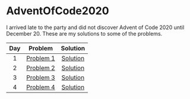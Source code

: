 # AdventOfCode2020

I arrived late to the party and did not discover Advent of Code 2020 until December 20. These are my solutions to some of the problems.

| Day   | Problem   | Solution  |
|:-:|:-:|:-:|
| 1  | [Problem 1](https://adventofcode.com/2020/day/1)  | [Solution](day1/p1.py)  |
| 2  | [Problem 2](https://adventofcode.com/2020/day/2)  | [Solution](day2/day2.py)   |
| 3 | [Problem 3](https://adventofcode.com/2020/day/3) | [Solution](day3/day3.py) |
| 4 | [Problem 4](https://adventofcode.com/2020/day/4) | [Solution](day4/day4.py) |
